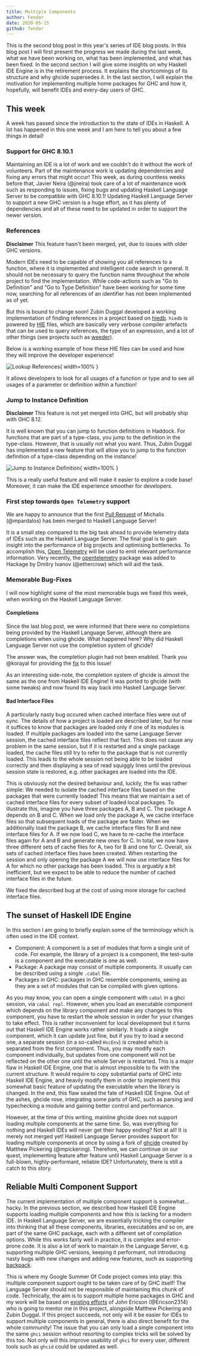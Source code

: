 ```yaml
---
title: Multiple Components
author: Fendor
date: 2020-05-15
github: fendor
---
```


This is the second blog post in this year's series of IDE blog posts. In this blog post I will first present the progress we made during the last week, what we have been working on, what has been implemented, and what has been fixed. In the second section I will give some insights on why Haskell IDE Engine is in the retirement process. It explains the shortcomings of its structure and why ghcide supersedes it. In the last section, I will explain the motivation for implementing multiple home packages for GHC and how it, hopefully, will benefit IDEs and every-day users of GHC.

## This week

A week has passed since the introduction to the state of IDEs in Haskell. A lot has happened in this one week and I am here to tell you about a few things in detail!

### Support for GHC 8.10.1

Maintaining an IDE is a lot of work and we couldn't do it without the work of volunteers. Part of the maintenance work is updating dependencies and fixing any errors that might occur! This week, as during countless weeks before that, Javier Neira (\@jneira) took care of a lot of maintenance work such as responding to issues, fixing bugs and updating Haskell Language Server to be compatible with GHC 8.10.1!
Updating Haskell Language Server to support a new GHC version is a huge effort, as it has plenty of dependencies and all of these need to be updated in order to support the newer version.

### References

**Disclaimer**
This feature hasn't been merged, yet, due to issues with older GHC versions.

Modern IDEs need to be capable of showing you all references to a function, where it is implemented and intelligent code search in general. It should not be necessary to query the function name throughout the whole project to find the implementation. While code-actions such as "Go to Definition" and "Go to Type Definition" have been working for some time now, searching for all references of an identifier has not been implemented as of yet.

But this is bound to change soon! Zubin Duggal developed a working implementation of finding references in a project based on [hiedb](https://github.com/wz1000/hiedb). `hiedb` is powered by [HIE](https://gitlab.haskell.org/ghc/ghc/-/wikis/hie-files) files, which are basically very verbose compiler artefacts that can be used to query references, the type of an expression, and a lot of other things (see projects such as [weeder](https://hackage.haskell.org/package/weeder)).

Below is a working example of how these HIE files can be used and how they will improve the developer experience!

![Lookup References](/ide/images/References.gif){ width=100% }

It allows developers to look for all usages of a function or type and to see all usages of a parameter or definition within a function!

### Jump to Instance Definition

**Disclaimer**
This feature is not yet merged into GHC, but will probably ship with GHC 8.12.

It is well known that you can jump to function definitions in Haddock. For functions that are part of a type-class, you jump to the definition in the type-class. However, that is usually not what you want.
Thus, Zubin Duggal has implemented a new feature that will allow you to jump to the function definition of a type-class depending on the instance!

![Jump to Instance Definition](/ide/images/JumpToInstance.gif){ width=100% }

This is a really useful feature and will make it easier to explore a code base!
Moreover, it can make the IDE experience smoother for developers.

### First step towards `Open Telemetry` support

We are happy to announce that the first [Pull Request](https://github.com/mpickering/ghcide/pull/26) of Michalis (\@mpardalos) has been merged to Haskell Language Server!

It is a small step compared to the big task ahead to provide telemetry data of IDEs such as the Haskell Language Server. The final goal is to gain insight into the performance of big projects and optimising bottlenecks. To accomplish this, [Open Telemetry](https://opentelemetry.io/) will be used to emit relevant performance information. Very recently, the [opentelemetry](https://hackage.haskell.org/package/opentelemetry) package was added to Hackage by Dmitry Ivanov (\@ethercrow) which will aid the task.

### Memorable Bug-Fixes

I will now highlight some of the most memorable bugs we fixed this week, when working on the Haskell Language Server.

#### Completions

Since the last blog post, we were informed that there were no completions being provided by the Haskell Language Server, although there are completions when using ghcide.
What happened here? Why did Haskell Language Server not use the completion system of ghcide?

The answer was, the completion plugin had not been enabled. Thank you \@korayal for providing the [fix](https://github.com/haskell/haskell-language-server/pull/107) to this issue!

As an interesting side-note, the completion system of ghcide is almost the same as the one from Haskell IDE Engine! It was ported to ghcide (with some tweaks) and now found its way back into Haskell Language Server.

#### Bad Interface Files

A particularly nasty bug occured when cached interface files were out of sync.
The details of how a project is loaded are described later, but for now it suffices to know that packages are loaded only if one of its modules is loaded.
If multiple packages are loaded into the same Language Server session, the cached interface files reflect that fact. This does not cause any problem in the same session, but if it is restarted and a single package loaded, the cache files still try to refer to the package that is not currently loaded. This leads to the  whole session not being able to be loaded correctly and then displaying a sea of read squiggly lines until the previous session state is restored, e.g. other packages are loaded into the IDE.

This is obviously not the desired behaviour and, luckily, the fix was rather simple: We needed to isolate the cached interface files based on the packages that were currently loaded!
This means that we maintain a set of cached interface files for every subset of loaded local packages. To illustrate this, imagine you have three packages A, B and C.
The package A depends on B and C. When we load only the package A, we cache interface files so that subsequent loads of the package are faster. When we additionally load the package B, we cache interface files for B and new interface files for A. If we now load C, we have to re-cache the interface files again for A and B and generate new ones for C. In total, we now have three different sets of cache files for A, two for B and one for C. Overall, six sets of cached interface files have been created.
When restarting the session and only opening the package A we will now use interface files for A for which no other package has been loaded.
This is arguably a bit inefficient, but we expect to be able to reduce the number of cached interface files in the future.

We fixed the described bug at the cost of using more storage for cached interface files.

## The sunset of Haskell IDE Engine

In this section I am going to briefly explain some of the terminology which is often used in the IDE context.

* Component: A component is a set of modules that form a single unit of code. For example, the library of a project is a component, the test-suite is a component and the executable is one as well.
* Package: A package may consist of multiple components. It usually can be described using a single `.cabal` file.
* Packages in GHC: packages in GHC resemble components, seeing as they are a set of modules that can be compiled with given options.

As you may know, you can open a single component with `cabal` in a ghci session, via `cabal repl`. However, when you load an executable component which depends on the library component and make any changes to this component, you have to restart the whole session in order for your changes to take effect.
This is rather inconvenient for local development but it turns out that Haskell IDE Engine works rather similarly. It loads a single component, which it can update just fine, but if you try to load a second one, a separate session (in a so-called `HscEnv`) is created which is separated from the first component. Thus, you may modify each component individually, but updates from one component will not be reflected on the other one until the whole Server is restarted. This is a major flaw in Haskell IDE Engine, one that is almost impossible to fix with the current structure. It would require to copy substantial parts of GHC into Haskell IDE Engine, and heavily modify them in order to implement this somewhat basic feature of updating the executable when the library is changed. In the end, this flaw sealed the fate of Haskell IDE Engine. Out of the ashes, ghcide rose, integrating some parts of GHC, such as parsing and typechecking a module and gaining better control and performance.

However, at the time of this writing, mainline ghcide does not support loading multiple components at the same time. So, was everything for nothing and Haskell IDEs will never get their happy ending? Not at all! It is merely not merged yet!
Haskell Language Server provides support for loading multiple components at once by using a fork of [ghcide](https://github.com/mpickering/ghcide) created by Matthew Pickering (\@mpickering). Therefore, we can continue on our quest, implementing feature after feature until Haskell Language Server is a full-blown, highly-performant, reliable IDE?
Unfortunately, there is still a catch to this story.

## Reliable Multi Component Support

The current implementation of multiple component support is somewhat... hacky. In the previous section, we described how Haskell IDE Engine supports loading multiple components and how this is lacking for a modern IDE. In Haskell Language Server, we are essentially tricking the compiler into thinking that all these components, libraries, executables and so on, are part of the same GHC package, each with a different set of compilation options. While this works fairly well in practice, it is complex and error-prone code. It is also a lot of work to maintain in the Language Server, e.g. supporting multiple GHC versions, keeping it performant, not introducing nasty bugs with new changes and adding new features, such as supporting [backpack](https://gitlab.haskell.org/ghc/ghc/-/wikis/backpack).

This is where my Google Summer Of Code project comes into play: this multiple component support ought to be taken care of by GHC itself! The Language Server should not be responsible of maintaining this chunk of code.
Technically, the aim is to support multiple home packages in GHC and my work will be based on [existing efforts](https://gitlab.haskell.org/ghc/ghc/merge_requests/935) of John Ericson (\@Ericson2314) who is going to mentor me in this project, alongside Matthew Pickering and Zubin Duggal. If this project succeeds, not only will it be easier for IDEs to support multiple components in general, there is also direct benefit for the whole community! The issue that you can only load a single component into the same `ghci` session without resorting to complex tricks will be solved by this too. Not only will this improve usability of `ghci` for every user, different tools such as `ghcid` could be updated as well.
